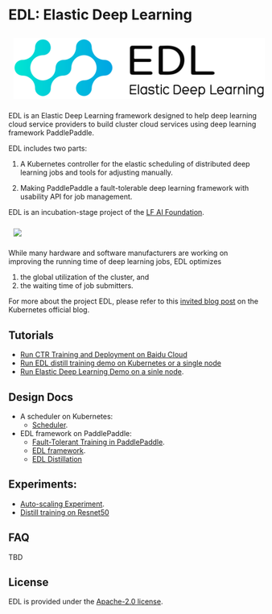 # EDL: Elastic Deep Learning

<img src="https://github.com/elasticdeeplearning/artwork/blob/master/horizontal/color/edl-horizontal-color.png" width="500" style="display:inline;vertical-align:middle;padding:2%">

EDL is an Elastic Deep Learning framework designed to help deep learning cloud service providers to build cluster cloud services using deep learning framework PaddlePaddle.

EDL includes two parts:

1. A Kubernetes controller for the elastic scheduling of distributed
   deep learning jobs and tools for adjusting manually.

1. Making PaddlePaddle a fault-tolerable deep learning framework with usability API for job management.

EDL is an incubation-stage project of the [LF AI Foundation](https://lfai.foundation).

<img src="https://github.com/lfai/artwork/blob/master/lfai-project-badge/incubation/color/lfai-projectlogos_incubation-color.png"  width="200" style="display:inline;vertical-align:middle;padding:2%">

While many hardware and software manufacturers are working on
improving the running time of deep learning jobs, EDL optimizes

1. the global utilization of the cluster, and
1. the waiting time of job submitters.

For more about the project EDL, please refer to this [invited blog
post](https://kubernetes.io/blog/2017/12/paddle-paddle-fluid-elastic-learning/)
on the Kubernetes official blog.

## Tutorials
- [Run CTR Training and Deployment on Baidu Cloud](./example/ctr/deploy_ctr_on_baidu_cloud_cn.rst)
- [Run EDL distill training demo on Kubernetes or a single node](./example/distill/README.md)
- [Run Elastic Deep Learning Demo on a sinle node](./example/collective/README.md).

## Design Docs
- A scheduler on Kubernetes:
  -  [Scheduler](./doc/edl_design_doc.md).
- EDL framework on PaddlePaddle:
  -  [Fault-Tolerant Training in PaddlePaddle](./doc/fault_tolerance.md).
  -  [EDL framework](./doc/edl_collective_design_doc.md).
  -  [EDL Distillation](./doc/edl_distill_design_doc.md)

## Experiments:

- [Auto-scaling Experiment](https://github.com/PaddlePaddle/cloud/blob/develop/doc/edl/experiment/README.md).
- [Distill training on Resnet50](./doc/experiment/distill_resnet50.md)

## FAQ

TBD

## License

EDL is provided under the [Apache-2.0 license](LICENSE).

